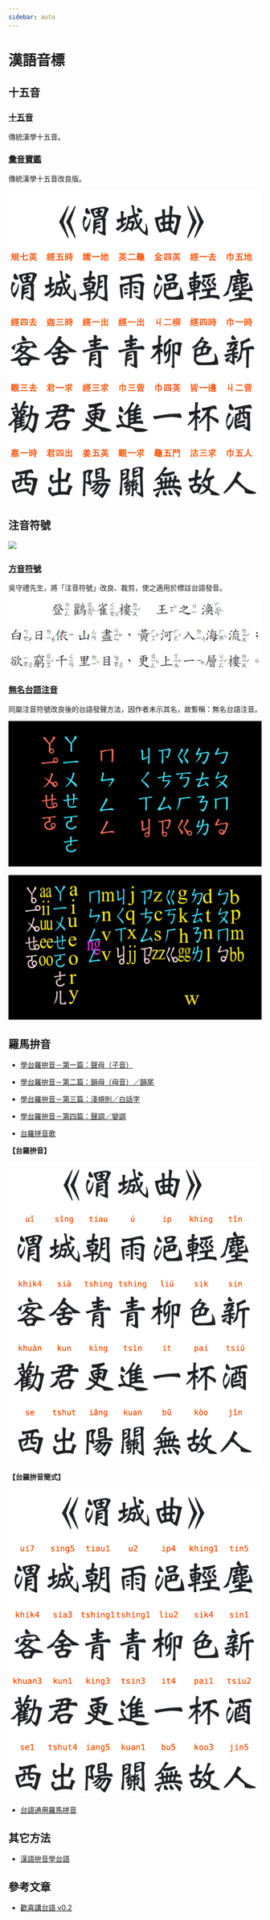 ```yaml
---
sidebar: auto
---
```


# 漢語音標

## 十五音

### [十五音](./shi_wu_yin/)

傳統漢學十五音。

### [彙音寶鑑](./hui_yin/)

傳統漢學十五音改良版。

![](../picts/Wui_Chen_Qu-Shi_Wu_Yin.png)

## 注音符號

![](https://pic3.zhimg.com/v2-e54f35064b7e5710489a155ec91f0aab_1440w.jpg?source=172ae18b)

### [方音符號](fang_yin/)

吳守禮先生，將「注音符號」改良、裁剪，使之適用於標註台語發音。

![](./fang_yin/picts/Fang_Yin-Huang_He_Lou.jpg)


### [無名台語注音](wu_ming/)

同屬注音符號改良後的台語發聲方法，因作者未示其名，故暫稱：無名台語注音。

![](./wu_ming/picts/Tai_Yu_Zhu_Yin.png)

![](./wu_ming/picts/Tai_Yu_Zhu_Yin_ABC.png)

## 羅馬拚音

 - [學台羅拚音－第一篇：聲母（子音）](https://www.youtube.com/watch?v=92q7mAF_8EY)
 - [學台羅拚音－第二篇：韻母（母音）／韻尾](https://www.youtube.com/watch?v=D2uxHOKkpFY&t=0s)
 - [學台羅拚音－第三篇：淺規則／白話字](https://www.youtube.com/watch?v=GxLz5pkHqO4&t=0s)
 - [學台羅拚音－第四篇：聲調／變調](https://www.youtube.com/watch?v=TO5i0dZ7xVA&t=0s)

 - [台羅拼音歌](https://www.youtube.com/watch?v=QZt43n9NAnI)

**【台羅拚音】**

![](../picts/Wui_Chen_Qu-Tai_Luo_Pin_Yin.png)

**【台羅拚音簡式】**

![](../picts/Wui_Chen_Qu-Tai_Luo_Pin_Yin_Jian.png)

 - [台語通用羅馬拼音](https://www.youtube.com/watch?v=2dVO4OkjOU8)


## 其它方法

 - [漢語拚音學台語](https://www.youtube.com/watch?v=k2Bxdl_uhoA)


## 參考文章

 - [歡喜講台語 v0.2](https://blog.xuite.net/hn88196555/twblog/92391128)
